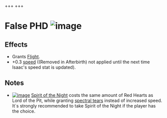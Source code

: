 +++
+++

 # False PHD ![image](/image/False_PHD.png) 


Effects
---------


* Grants [Flight](/wiki/Flight "Flight").
* +0.3 [speed](/wiki/Speed "Speed") ((Removed in Afterbirth) not applied until the next time Isaac's speed stat is updated).


Notes
-------


* [![image](/image/Spirit_of_the_Night.png)](/wiki/Spirit_of_the_Night "Spirit of the Night") [Spirit of the Night](/wiki/Spirit_of_the_Night "Spirit of the Night") costs the same amount of Red Hearts as Lord of the Pit, while granting [spectral tears](/wiki/Spectral_tears "Spectral tears") instead of increased speed. It´s strongly recommended to take Spirit of the Night if the player has the choice.


